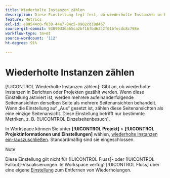 ```yaml
---
title: Wiederholte Instanzen zählen
description: Diese Einstellung legt fest, ob wiederholte Instanzen in Berichten gezählt werden sollen.
feature: Metrics
exl-id: e80544c0-f030-44e7-84c5-0902cd18d467
source-git-commit: 93099d36a65ca2bf16fbd6342f01bfecdc8c798e
workflow-type: tm+mt
source-wordcount: '112'
ht-degree: 91%

---
```


# Wiederholte Instanzen zählen

[!UICONTROL Wiederholte Instanzen zählen]: Gibt an, ob wiederholte Instanzen in Berichten oder Projekten gezählt werden. Wenn diese Einstellung aktiviert ist, werden mehrere aufeinanderfolgende Seitenansichten derselben Seite als mehrere Seitenansichten behandelt. Wenn die Einstellung auf „Aus“ gesetzt ist, zählen diese Seitenansichten als eine einzige Seitenansicht. Diese Einstellung betrifft nur bestimmte Metriken, z. B. [!UICONTROL Einzelseitenbesuch].

In Workspace können Sie unter **[!UICONTROL Projekt]** > **[!UICONTROL Projektinformationen und Einstellungen]** wählen, [wiederholte Instanzen ein-/auszuschließen](/help/analyze/analysis-workspace/build-workspace-project/freeform-overview.md). Standardmäßig sind sie eingeschlossen.

>[!NOTE]
>Diese Einstellung gilt nicht für [!UICONTROL Fluss]- oder [!UICONTROL Fallout]-Visualisierungen. In Workspace verfügt [!UICONTROL Fluss] über eine eigene [Einstellung](/help/analyze/analysis-workspace/visualizations/c-flow/create-flow.md) zum Entfernen von Wiederholungen.
